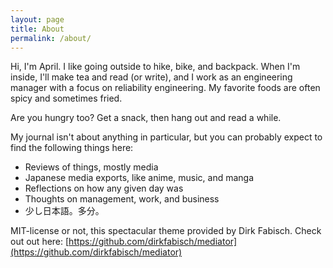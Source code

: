 ```yaml
---
layout: page
title: About
permalink: /about/
---
```


Hi, I'm April. I like going outside to hike, bike, and backpack. When I'm inside, I'll make tea and read (or write), and I work as an engineering manager with a focus on reliability engineering. My favorite foods are often spicy and sometimes fried.

Are you hungry too? Get a snack, then hang out and read a while.

My journal isn't about anything in particular, but you can probably expect to find the following things here:

- Reviews of things, mostly media
- Japanese media exports, like anime, music, and manga
- Reflections on how any given day was
- Thoughts on management, work, and business
- 少し日本語。多分。

MIT-license or not, this spectacular theme provided by Dirk Fabisch. Check out out here:
[https://github.com/dirkfabisch/mediator](https://github.com/dirkfabisch/mediator) 
